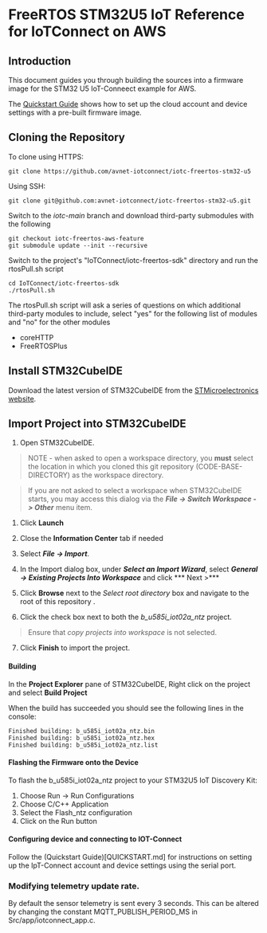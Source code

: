 # FreeRTOS STM32U5 IoT Reference for IoTConnect on AWS

## Introduction
This document guides you through building the sources into a firmware image for the STM32 U5 IoT-Conneect example for AWS.

The [Quickstart Guide](QUICKSTART.md) shows how to set up the cloud account and device settings with a pre-built firmware
image.


## Cloning the Repository
To clone using HTTPS:
```
git clone https://github.com/avnet-iotconnect/iotc-freertos-stm32-u5
```
Using SSH:

```
git clone git@github.com:avnet-iotconnect/iotc-freertos-stm32-u5.git
```


Switch to the *iotc-main* branch and download third-party submodules with the following

```
git checkout iotc-freertos-aws-feature
git submodule update --init --recursive
```

Switch to the project's "IoTConnect/iotc-freertos-sdk" directory and run the rtosPull.sh script

```
cd IoTConnect/iotc-freertos-sdk
./rtosPull.sh
```

The rtosPull.sh script will ask a series of questions on which additional third-party modules to include,
select "yes" for the following list of modules and "no" for the other modules
  
  * coreHTTP
  * FreeRTOSPlus


## Install STM32CubeIDE

Download the latest version of STM32CubeIDE from the [STMicroelectronics website](https://www.st.com/en/development-tools/stm32cubeide.html).


## Import Project into STM32CubeIDE

1. Open STM32CubeIDE.

> NOTE -  when asked to open a workspace directory, you **must** select the location in which you cloned this git repository (CODE-BASE-DIRECTORY) as the workspace directory.

> If you are not asked to select a workspace when STM32CubeIDE starts, you may access this dialog via the ***File -> Switch Workspace -> Other*** menu item.


1. Click **Launch**
2. Close the **Information Center** tab if needed

3. Select ***File -> Import***.
4. In the Import dialog box, under ***Select an Import Wizard***, select ***General -> Existing Projects Into Workspace*** and click *** Next >***
5. Click **Browse** next to the *Select root directory* box and navigate to the root of this repository <CODE-BASE-DIRECTORY>.
6. Click the check box next to both the *b_u585i_iot02a_ntz* project.
> Ensure that *copy projects into workspace* is not selected.
7. Click **Finish** to import the project.


#### Building
In the **Project Explorer** pane of STM32CubeIDE, Right click on the project and select **Build Project**


When the build has succeeded you should see the following lines in the console:

``` 
Finished building: b_u585i_iot02a_ntz.bin 
Finished building: b_u585i_iot02a_ntz.hex
Finished building: b_u585i_iot02a_ntz.list
```


#### Flashing the Firmware onto the Device

To flash the b_u585i_iot02a_ntz project to your STM32U5 IoT Discovery Kit:

1. Choose Run -> Run Configurations
1. Choose C/C++ Application
1. Select the Flash_ntz configuration
1. Click on the Run button


#### Configuring device and connecting to IOT-Connect

Follow the (Quickstart Guide)[QUICKSTART.md] for instructions on setting up the IpT-Connect account
and device settings using the serial port.


### Modifying telemetry update rate.

By default the sensor telemetry is sent every 3 seconds.  This can be altered by changing the
constant MQTT\_PUBLISH\_PERIOD\_MS in Src/app/iotconnect_app.c.





